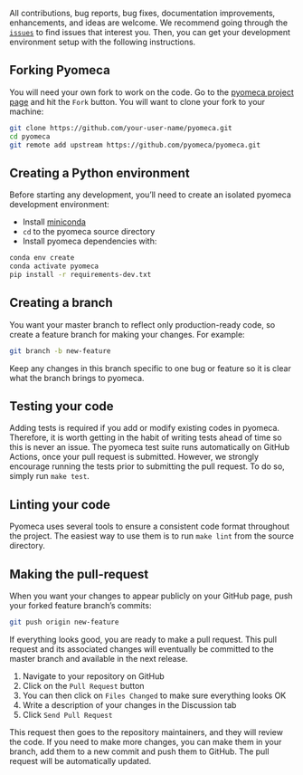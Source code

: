 All contributions, bug reports, bug fixes, documentation improvements, enhancements, and ideas are welcome.
We recommend going through the [`issues`](https://github.com/pyomeca/pyomeca/issues) to find issues that interest you.
Then, you can get your development environment setup with the following instructions.

## Forking Pyomeca

You will need your own fork to work on the code.
Go to the [pyomeca project page](https://github.com/pyomeca/pyomeca/) and hit the `Fork` button.
You will want to clone your fork to your machine:

```bash
git clone https://github.com/your-user-name/pyomeca.git
cd pyomeca
git remote add upstream https://github.com/pyomeca/pyomeca.git
```

## Creating a Python environment

Before starting any development, you’ll need to create an isolated pyomeca development environment:

- Install [miniconda](https://conda.io/miniconda.html)
- `cd` to the pyomeca source directory
- Install pyomeca dependencies with:

```bash
conda env create
conda activate pyomeca
pip install -r requirements-dev.txt
```

## Creating a branch

You want your master branch to reflect only production-ready code, so create a feature branch for making your changes.
For example:

```bash
git branch -b new-feature
```

Keep any changes in this branch specific to one bug or feature so it is clear what the branch brings to pyomeca.

## Testing your code

Adding tests is required if you add or modify existing codes in pyomeca.
Therefore, it is worth getting in the habit of writing tests ahead of time so this is never an issue.
The pyomeca test suite runs automatically on GitHub Actions, once your pull request is submitted.
However, we strongly encourage running the tests prior to submitting the pull request.
To do so, simply run `make test`.

## Linting your code

Pyomeca uses several tools to ensure a consistent code format throughout the project.
The easiest way to use them is to run `make lint` from the source directory.

## Making the pull-request

When you want your changes to appear publicly on your GitHub page, push your forked feature branch’s commits:

```bash
git push origin new-feature
```

If everything looks good, you are ready to make a pull request.
This pull request and its associated changes will eventually be committed to the master branch and available in the next release.

1. Navigate to your repository on GitHub
2. Click on the `Pull Request` button
3. You can then click on `Files Changed` to make sure everything looks OK
4. Write a description of your changes in the Discussion tab
5. Click `Send Pull Request`

This request then goes to the repository maintainers, and they will review the code.
If you need to make more changes, you can make them in your branch, add them to a new commit and push them to GitHub.
The pull request will be automatically updated.
